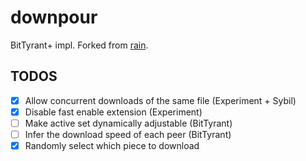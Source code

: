 downpour
====

BitTyrant+ impl. Forked from [rain](https://github.com/cenkalti/rain).

TODOS
--------
- [x] Allow concurrent downloads of the same file (Experiment + Sybil)
- [x] Disable fast enable extension (Experiment)
- [ ] Make active set dynamically adjustable (BitTyrant)
- [ ] Infer the download speed of each peer (BitTyrant)
- [x] Randomly select which piece to download
